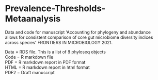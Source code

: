 # Prevalence-Thresholds-Metaanalysis
Data and code for manuscript 'Accounting for phylogeny and abundance allows for consistent comparison of core gut microbiome diversity indices across species' FRONTIERS IN MICROBIOLOGY 2021.

Data = RDS file. This is a list of 8 phyloseq objects  
Code = R markdown file  
PDF = R markdown report in PDF format  
HTML = R markdown report in html format  
PDF2 = Draft manuscript  

